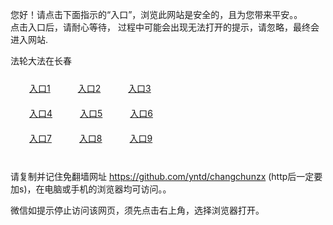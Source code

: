 您好！请点击下面指示的“入口”，浏览此网站是安全的，且为您带来平安。。 <br/>
点击入口后，请耐心等待， 过程中可能会出现无法打开的提示，请忽略，最终会进入网站. </br>

法轮大法在长春<br/>
<div style="padding:10px"><a style="margin:20px" target="_blank" href="https://dquj6sxkj2e2f.cloudfront.net/2Qpsp?brfpn" id="ccLink1" rel="nofollow">入口1</a> <a target="_blank" style="margin:20px" href="https://d3hufthvjjbp3a.cloudfront.net/2Qpsp?ahenqew" id="ccLink2" rel="nofollow">入口2</a> <a style="margin:20px" target="_blank" href="https://d1b0ys75dspk1p.cloudfront.net/2Qpsp?nzqfu" id="ccLink3" rel="nofollow">入口3</a></div>

<div style="padding:10px" ><a style="margin:20px" target="_blank" href="https://dquj6sxkj2e2f.cloudfront.net/2Qpsp?brfpn" id="ccLink4" rel="nofollow">入口4</a> <a style="margin:20px" href="https://d3hufthvjjbp3a.cloudfront.net/2Qpsp?ahenqew" target="_blank" id="ccLink5" rel="nofollow">入口5</a> <a style="margin:20px" href="https://d1b0ys75dspk1p.cloudfront.net/2Qpsp?nzqfu" target="_blank" id="ccLink6" rel="nofollow">入口6</a></div>

<div style="padding:10px"><a style="margin:20px" target="_blank" href="https://dquj6sxkj2e2f.cloudfront.net/2Qpsp?brfpn" id="ccLink7" rel="nofollow">入口7</a> <a style="margin:20px" href="https://d3hufthvjjbp3a.cloudfront.net/2Qpsp?ahenqew" target="_blank" id="ccLink8" rel="nofollow">入口8</a> <a style="margin:20px" target="_blank" href="https://d1b0ys75dspk1p.cloudfront.net/2Qpsp?nzqfu" id="ccLink9" rel="nofollow">入口9</a></div>

<br/>



请复制并记住免翻墙网址 https://github.com/yntd/changchunzx (http后一定要加s)，在电脑或手机的浏览器均可访问。。<br/>

微信如提示停止访问该网页，须先点击右上角，选择浏览器打开。
